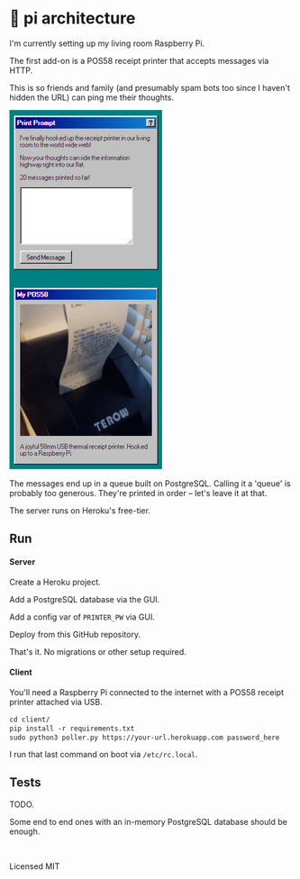 # 🥧 pi architecture

I'm currently setting up my living room Raspberry Pi.

The first add-on is a POS58 receipt printer that accepts messages via HTTP.

This is so friends and family (and presumably spam bots too since I haven't hidden the URL) can ping me their thoughts.

![Receipt with "test!" and "Hello GitHub" on a bookshelf](https://github.com/healeycodes/pi/blob/main/client/preview.png)

The messages end up in a queue built on PostgreSQL. Calling it a 'queue' is probably too generous. They're printed in order – let's leave it at that.

The server runs on Heroku's free-tier.

## Run

#### Server

Create a Heroku project.

Add a PostgreSQL database via the GUI.

Add a config var of `PRINTER_PW` via GUI.

Deploy from this GitHub repository.

That's it. No migrations or other setup required.

#### Client

You'll need a Raspberry Pi connected to the internet with a POS58 receipt printer attached via USB.

```
cd client/
pip install -r requirements.txt
sudo python3 poller.py https://your-url.herokuapp.com password_here 
```

I run that last command on boot via `/etc/rc.local`.

## Tests

TODO.

Some end to end ones with an in-memory PostgreSQL database should be enough.

<br>

Licensed MIT
